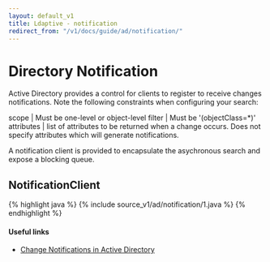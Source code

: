 ```yaml
---
layout: default_v1
title: Ldaptive - notification
redirect_from: "/v1/docs/guide/ad/notification/"
---
```


# Directory Notification

Active Directory provides a control for clients to register to receive changes notifications. Note the following constraints when configuring your search:

scope | Must be one-level or object-level
filter | Must be '(objectClass=*)'
attributes | list of attributes to be returned when a change occurs. Does not specify attributes which will generate notifications.

A notification client is provided to encapsulate the asychronous search and expose a blocking queue.

## NotificationClient

{% highlight java %}
{% include source_v1/ad/notification/1.java %}
{% endhighlight %}

#### Useful links

- [Change Notifications in Active Directory](http://msdn.microsoft.com/en-us/library/windows/desktop/aa772153%28v=vs.85%29.aspx)

